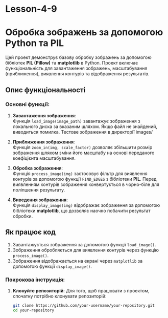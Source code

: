 # Lesson-4-9

# Обробка зображень за допомогою Python та PIL

Цей проект демонструє базову обробку зображень за допомогою бібліотек **PIL (Pillow)** та **matplotlib** в Python. Проект включає функціональність для завантаження зображень, масштабування (приближення), виявлення контурів та відображення результатів.

## Опис функціональності

### Основні функції:

1. **Завантаження зображення**:  
   Функція `load_image(image_path)` завантажує зображення з локального диска за вказаним шляхом. Якщо файл не знайдений, виводиться помилка.
   Тестове зображення в директорії images/

3. **Приближення зображення**:  
   Функція `zoom_in(img, scale_factor)` дозволяє збільшити розмір зображення шляхом зміни його масштабу на основі переданого коефіцієнта масштабування.

4. **Обробка зображення**:  
   Функція `process_image(img)` застосовує фільтр для виявлення контурів за допомогою функції `FIND_EDGES` з бібліотеки **PIL**. Перед виявленням контурів зображення конвертується в чорно-біле для поліпшення результату.

5. **Виведення зображення**:  
   Функція `display_image(img)` відображає зображення за допомогою бібліотеки **matplotlib**, що дозволяє наочно побачити результат обробки.

## Як працює код

1. Завантажується зображення за допомогою функції `load_image()`.
2. Зображення обробляється для виявлення контурів через функцію `process_image()`.
3. Зображення відображається на екрані через `matplotlib` за допомогою функції `display_image()`.

### Покрокова інструкція:

1. **Клонуйте репозиторій**:
   Для того, щоб працювати з проектом, спочатку потрібно клонувати репозиторій:
   ```bash
   git clone https://github.com/your-username/your-repository.git
   cd your-repository

